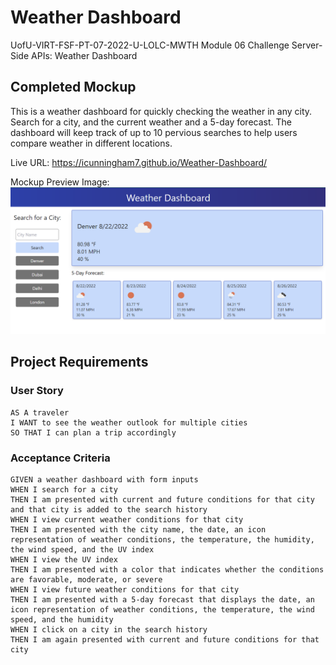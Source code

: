 # Weather Dashboard
 UofU-VIRT-FSF-PT-07-2022-U-LOLC-MWTH Module 06 Challenge Server-Side APIs: Weather Dashboard

## Completed Mockup

This is a weather dashboard for quickly checking the weather in any city. Search for a city, and the current weather and a 5-day forecast. The dashboard will keep track of up to 10 pervious searches to help users compare weather in different locations. 

Live URL: https://icunningham7.github.io/Weather-Dashboard/

Mockup Preview Image: 
![Weather Dashboard Mockup](./assets/image/weather-dashboard-mockup.png)

## Project Requirements

### User Story

```
AS A traveler
I WANT to see the weather outlook for multiple cities
SO THAT I can plan a trip accordingly
```

### Acceptance Criteria

```
GIVEN a weather dashboard with form inputs
WHEN I search for a city
THEN I am presented with current and future conditions for that city and that city is added to the search history
WHEN I view current weather conditions for that city
THEN I am presented with the city name, the date, an icon representation of weather conditions, the temperature, the humidity, the wind speed, and the UV index
WHEN I view the UV index
THEN I am presented with a color that indicates whether the conditions are favorable, moderate, or severe
WHEN I view future weather conditions for that city
THEN I am presented with a 5-day forecast that displays the date, an icon representation of weather conditions, the temperature, the wind speed, and the humidity
WHEN I click on a city in the search history
THEN I am again presented with current and future conditions for that city
```
